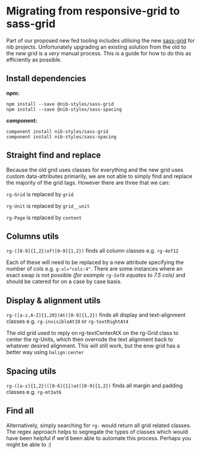 # Migrating from responsive-grid to sass-grid

Part of our proposed new fed tooling includes utilising the new [sass-grid](https://github.com/nib-styles/sass-grid) for nib projects. Unfortunately upgrading an existing solution from the old to the new grid is a *very* manual process. This is a guide for how to do this as efficiently as possible.

## Install dependencies
**npm:**

    npm install --save @nib-styles/sass-grid
    npm install --save @nib-styles/sass-spacing

**component:**

    component install nib-styles/sass-grid
    component install nib-styles/sass-spacing

## Straight find and replace

Because the old grid uses classes for everything and the new grid uses custom data-attributes primarily, we are not able to simply find and replace the majority of the grid tags. However there are three that we can:

`rg-Grid` is replaced by `grid`

`rg-Unit` is replaced by `grid__unit`

`rg-Page` is replaced by `content`

## Columns utils

`rg-([0-9]{1,2})of([0-9]{1,2})` finds all column classes e.g. `rg-4of12`

Each of these will need to be replaced by a new attribute specifying the number of cols e.g. `g-xl="cols:4"`. There are some instances where an exact swap is not possible *(for example `rg-5of8` equates to 7.5 cols)* and should be catered for on a case by case basis.

## Display & alignment utils

`rg-([a-z,A-Z]{1,20})At([0-9]{1,2})` finds all display and text-alignment classes e.g. `rg-invisibleAt10` or `rg-textRightAt4`

The old grid used to reply on rg-textCenterAtX on the rg-Grid class to center the rg-Units, which then overrode the text alignment back to whatever desired alignment. This will still work, but the enw grid has a better way using `halign:center`

## Spacing utils

`rg-([a-z]{1,2})([0-6]{1})at([0-9]{1,2})` finds all margin and padding classes e.g. `rg-mt3at6`

## Find all
Alternatively, simply searching for `rg-` would return all grid related classes. The regex approach helps to segregate the types of classes which would have been helpful if we'd been able to automate this process. Perhaps you might be able to :)